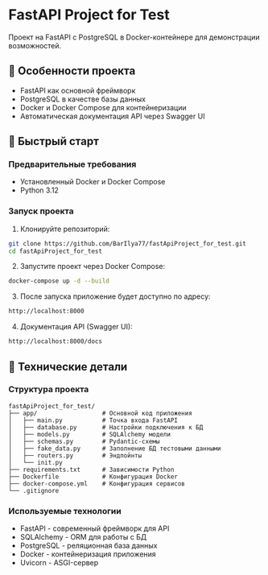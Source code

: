 # FastAPI Project for Test

Проект на FastAPI с PostgreSQL в Docker-контейнере для демонстрации возможностей.

## 📌 Особенности проекта

- FastAPI как основной фреймворк
- PostgreSQL в качестве базы данных
- Docker и Docker Compose для контейнеризации
- Автоматическая документация API через Swagger UI

## 🚀 Быстрый старт

### Предварительные требования
- Установленный Docker и Docker Compose
- Python 3.12

### Запуск проекта

1. Клонируйте репозиторий:
```bash
git clone https://github.com/BarIlya77/fastApiProject_for_test.git
cd fastApiProject_for_test
```
2. Запустите проект через Docker Compose:
```bash
docker-compose up -d --build
```
3. После запуска приложение будет доступно по адресу:
```bash
http://localhost:8000
```
4. Документация API (Swagger UI):
```bash
http://localhost:8000/docs
```
## 🔧 Технические детали

### Структура проекта
```
fastApiProject_for_test/
├── app/                  # Основной код приложения
│   ├── main.py           # Точка входа FastAPI
│   ├── database.py       # Настройки подключения к БД
│   ├── models.py         # SQLAlchemy модели
│   ├── schemas.py        # Pydantic-схемы
│   ├── fake_data.py      # Заполнение БД тестовыми данными
│   ├── routers.py        # Эндпойнты 
│   └── init.py
├── requirements.txt      # Зависимости Python
├── Dockerfile            # Конфигурация Docker
├── docker-compose.yml    # Конфигурация сервисов
└── .gitignore
```
### Используемые технологии
- FastAPI - современный фреймворк для API
- SQLAlchemy - ORM для работы с БД
- PostgreSQL - реляционная база данных
- Docker - контейнеризация приложения
- Uvicorn - ASGI-сервер